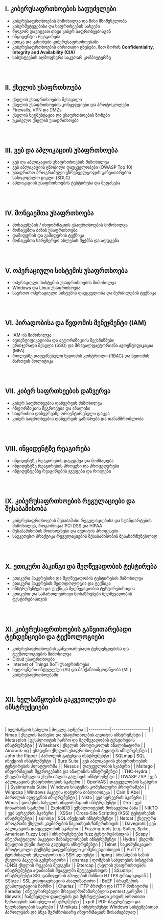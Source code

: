 ## I. კიბერუსაფრთხოების საფუძვლები

  - კიბერუსაფრთხოების მიმოხილვა და მისი მნიშვნელობა
  - კიბერშეტევებისა და საფრთხეების სახეები
  - როგორ დავიცვათ თავი კიბერ საფრთხეებისგან
  - ინციდენტის რეაგირება
  - ეთიკა და კანონები კიბერუსაფრთხოებაში
  - კიბერუსაფრთხოების ძირითადი ცნებები, მათ შორის **Confidentiality, Integrity and Availability (CIA)**
  - სისუსტეების აღმოფხვრა საკუთარ კომპიუტერზე


<br /><br />

## II. ქსელის უსაფრთხოება

  - ქსელის უსაფრთხოების შესავალი
  - ქსელის უსაფრთხოების კონცეფციები და პროტოკოლები
  - Firewalls, VPN და DMZs
  - ქსელის სეგმენტაცია და უსაფრთხოების ზონები
  - უკაბელო ქსელის უსაფრთხოება

<br /><br />

## III. ვებ და აპლიკაციის უსაფრთხოება

  - ვებ და აპლიკაციის უსაფრთხოების მიმოხილვა
  - ვებ აპლიკაციის ცნობილი დაუცველობები (OWASP Top 10)
  - უსაფრთხო პროგრამული უზრუნველყოფის განვითარების სასიცოცხლო ციკლი (SDLC)
  - აპლიკაციის უსაფრთხოების ტესტირება და შეფასება

<br /><br />

## IV. მონცაემთა უსაფრთხოება

  - მონაცემების / ინფორმაციის უსაფრთხოების მიმოხილვა
  - მონაცემთა ბაზის უსაფრთხოება
  - დაშიფვრის და გაშიფვრის ტექნიკა
  - მონაცემთა სარეზერვო ასლების შექმნა და აღდგენა

<br /><br />

## V. ოპერაციული სისტემის უსაფრთხოება
  
  - ოპერაციული სისტემის უსაფრთხოების მიმოხილვა
  - Windows და Linux უსაფრთხოება
  - საერთო ოპერაციული სისტემის დაუცველობა და შერბილების ტექნიკა

<br /><br />

## VI. პირადობისა და წვდომის მენეჯმენტი (IAM)
  - IAM-ის მიმოხილვა
  - ავთენტიფიკაციისა და ავტორიზაციის მექანიზმები
  - ერთჯერადი შესვლა (SSO) და მრავალფაქტორიანი ავთენტიფიკაცია (MFA)
  - როლებზე დაფუძნებული წვდომის კონტროლი (RBAC) და წვდომის მართვის პოლიტიკა

<br /><br />

## VII. კიბერ საფრთხეების დაზვერვა

  - კიბერ საფრთხეების დაზვერვის მიმოხილვა
  - ინფორმაციის შეგროვება და ანალიზი
  - საფრთხის დაზვერვაზე ორიენტირებული დაცვა
  - კიბერ საფრთხეების დაზვერვის გაზიარება და თანამშრომლობა


<br /><br />

## VIII. ინციდენტზე რეაგირება

  - ინციდენტზე რეაგირების დაგეგმვა და მომზადება
  - ინციდენტზე რეაგირების პროცესი და პროცედურები
  - ინციდენტებზე რეაგირების ჯგუფები და როლები

<br /><br />

## IX. კიბერუსაფრთხოების რეგულაციები და შესაბამისობა

  - კიბერუსაფრთხოების შესაბამისი რეგულაციებისა და სტანდარტების მიმოხილვა, როგორიცაა PCI DSS და HIPAA
  - შესაბამისობის მოთხოვნები და აუდიტის პროცესები
  - საუკეთესო პრაქტიკა რეგულაციების შესაბამისობის შესანარჩუნებლად


<br /><br />

## X. ეთიკური ჰაკინგი და შეღწევადობის ტესტირება

  - ეთიკური ჰაკერებისა და შეღწევადობის ტესტირების მიმოხილვა
  - ეთიკური ჰაკერების მეთოდოლოგია და ტექნიკა
  - ინსტრუმენტები და ტექნიკა შეღწევადობის ტესტირებისთვის
  - ეთიკური და სამართლებრივი მოსაზრებები შეღწევადობის ტესტირებისთვის


<br /><br />

## XI. კიბერუსაფრთხოების განვითარებადი ტენდენციები და ტექნოლოგიები

  - კიბერუსაფრთხოების განვითარებადი ტენდენციებისა და ტექნოლოგიების მიმოხილვა
  - Cloud უსაფრთხოება
  - Internet of Things (IoT) უსაფრთხოება
  - ხელოვნური ინტელექტი (AI) და მანქანათმცოდნეობა (ML) კიბერუსაფრთხოებაში

<br />

## XII. ხელსაწყოების გაკვეთილები და ინსტრუქციები
  <br /><br />
| ხელსაწყოს სახელი | მოკლე აღწერა |
|-----------|-------------------|
| Nmap | ქსელის საძიებო და უსაფრთხოების აუდიტის ინსტრუმენტი |
| Metasploit | ექსპლოიტის ჩარჩო და შეღწევადობის ტესტირების ინსტრუმენტი |
| Wireshark | ქსელის პროტოკოლის ანალიზატორი |
| Aircrack-ng | უსადენო ქსელის უსაფრთხოების აუდიტის ინსტრუმენტი |
| John the Ripper | პაროლის გატეხვის ინსტრუმენტი |
| SQLmap | SQL ინექციის ინსტრუმენტი |
| Burp Suite | ვებ აპლიკაციის უსაფრთხოების ტესტირების პლატფორმა |
| Nessus | დაუცველობის სკანერი |
| Maltego | ინფორმაციის შეგროვებისა და ანალიზის ინსტრუმენტი |
| THC-Hydra | ქსელში შესვლის უხეში ძალის გატეხვის ინსტრუმენტი |
| OWASP ZAP | ვებ აპლიკაციის უსაფრთხოების სკანერი |
| OpenVAS | დაუცველობის სკანერი |
| Sysinternals Suite | Windows სისტემის კომუნალური პროგრამები |
| Winpcap | Windows პაკეტის დაჭერის ბიბლიოთეკა |
| Cain & Abel | პაროლის აღდგენის ინსტრუმენტი |
| Nikto | ვებ სერვერის სკანერი |
| Whois | დომენის სახელის ინფორმაციის ინსტრუმენტი |
| Dirb | ვებ შინაარსის სკანერი |
| ExploitDB | ექსპლოიტების მონაცემთა ბაზა |
| NIKTO | ვებ სერვერის სკანერი |
| XSSer | Cross-Site Scripting (XSS) ტესტირების ინსტრუმენტი |
| sqlninja | SQL ინექციის ინსტრუმენტი |
| Netcat | ქსელური პროგრამა ქსელის კავშირების წაკითხვის/ჩაწერისთვის |
| Davegrohl | ვებ აპლიკაციის დაუცველობის სკანერი |
| Fuzzing tools (e.g. Sulley, Spike, American Fuzzy Lop) | ინსტრუმენტები fuzz ტესტირებისთვის |
| Scapy | ინტერაქტიული პაკეტით მანიპულირების ინსტრუმენტი |
| Hydra | ქსელში შესვლის უხეში ძალის გატეხვის ინსტრუმენტი |
| Telnet | საკომუნიკაციო პროტოკოლი ტექსტზე დაფუძნებული კომუნიკაციისთვის |
| PuTTY | ტერმინალის ემულატორი და SSH კლიენტი |
| hping | ბრძანების ხაზის ქსელის პაკეტის გენერატორი |
| dnsmap | დომენის სახელების სისტემის (DNS) ქსელის რუკების შედგენა |
| Ettercap | ქსელის უსაფრთხოების ინსტრუმენტი ადამიანის შუაგულში შეტევებისთვის |
| SSLstrip | ინსტრუმენტი SSL დაშიფვრის ამოღების მიზნით HTTPS ტრაფიკიდან |
| SSlyze | SSL კონფიგურაციის ანალიზატორი |
| BeEF | ბრაუზერის ექსპლუატაციის ჩარჩო |
| Charles | HTTP პროქსი და HTTP მონიტორი |
| Faraday | ინტეგრირებული მრავალმომხმარებლის pentest გარემო |
| Binwalk | ჩაშენებული ფაილების და შესრულებადი კოდის ორობითი სურათების საძიებელი ინსტრუმენტი |
| xpdf | PDF მაყურებელი და ხელსაწყოების ნაკრები |
| Mimikatz | ინსტრუმენტი Windows სისტემებიდან პაროლების და სხვა მგრძნობიარე ინფორმაციის მოსაძიებლად |
